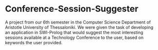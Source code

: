 # Conference-Session-Suggester
A project from our 6th semester in the Computer Science Department of Aristotle University of Thessaloniki.
We were given the task of developing an application in SWI-Prolog that would suggest the most interesting sessions available
at a Technology Conference to the user, based on keywords the user provided.

